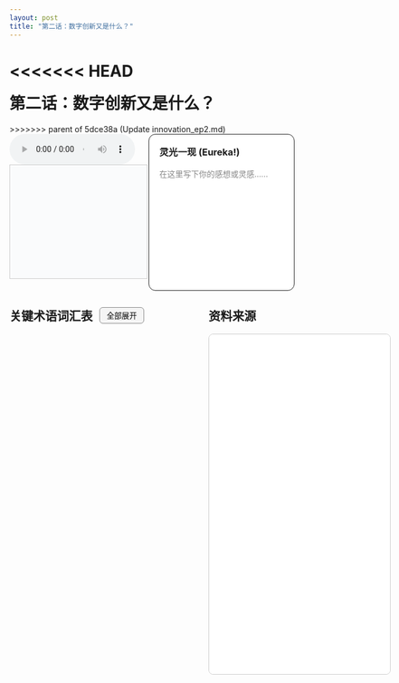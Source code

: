 ```yaml
---
layout: post
title: "第二话：数字创新又是什么？"
---
```


<<<<<<< HEAD
=======
<!-- 页面标题 -->
<h1 style="margin-top: 0;">第二话：数字创新又是什么？</h1>
>>>>>>> parent of 5dce38a (Update innovation_ep2.md)

<!-- 上方：音频+字幕 | 灵光一现 -->
<div style="display: flex; gap: 24px; margin-bottom: 2em;">
  <!-- 左上：音频+字幕 -->
  <div style="flex: 2 1 0;">
    <audio id="audio-ep2" controls style="width: 100%; max-width: 700px;">
      <source src="/class/assets/podcasts/innovation_ep2.wav" type="audio/wav">
      您的浏览器不支持 audio 元素。
    </audio>
    <div id="lrc-container-ep2" style="width: 100%; max-width: 700px; max-height: 240px; min-height: 180px; overflow-y: auto; border: 1px solid #ccc; padding: 10px; background: #fafbfc; margin-bottom: 1.5em;">
      <ul id="lrc-list-ep2" style="margin:0; padding:0;"></ul>
    </div>
  </div>
  <!-- 右上：灵光一现 -->
  <div style="flex: 1 1 0; border: 1.5px solid #222; border-radius: 12px; padding: 18px; background: #fff; min-width: 220px;">
    <h3 style="margin-top:0;">灵光一现 (Eureka!)</h3>
    <div style="min-height: 120px; color: #888;">
      在这里写下你的感想或灵感……
    </div>
  </div>
</div>

<!-- 下方：关键术语表 | 资料来源 -->
<div style="display: flex; gap: 32px; margin-bottom: 2em;">
  <!-- 左下：关键术语表 -->
  <div style="flex: 1 1 0; min-width: 320px; max-height: 70vh; overflow-y: auto;">
    <div style="display: flex; align-items: center; gap: 12px;">
      <h2 style="margin: 0;">关键术语词汇表</h2>
      <button id="toggle-all-terms" style="padding: 4px 12px; font-size: 0.95em; border-radius: 6px; border: 1px solid #888; background: #f5f5f5; cursor: pointer;">全部展开</button>
    </div>
    <ul id="term-list" style="list-style: none; padding: 0; margin-top: 1em;"></ul>
  </div>
  <!-- 右下：资料来源 -->
  <div style="flex: 1 1 0; min-width: 320px;">
    <h2 style="margin-top: 0;">资料来源</h2>
    <iframe src="/class/assets/podcasts/Chapter_2.pdf" width="100%" height="600px" style="border:1px solid #ccc; border-radius:8px;"></iframe>
  </div>
</div>

<script>
const terms = [
  {
    name: "数字创新 (Digital Innovation)",
    desc: "围绕信息的创建、捕获、存储/检索、处理和通信，以及将它们组合成具有涌现属性的高级系统的一系列技术。"
  },
  {
    name: "涌现属性 (Emergent Properties)",
    desc: "系统作为一个整体所具备的、其各个组成部分单独不具备的特性。在数字系统中，通过集成和连接，能产生超出各部分总和的功能和价值。"
  },
  {
    name: "摩尔定律 (Moore's Law)",
    desc: "一种观察，指出集成电路上可容纳的晶体管数量大约每两年翻一番，导致电子设备性能呈指数级增长，同时成本下降。"
  },
  {
    name: "物联网 (Internet of Things, IoT)",
    desc: "物理设备、车辆、家用电器及其他物品嵌入传感器、软件以及其他技术，通过网络连接，使这些物品能够交换数据。"
  },
  {
    name: "长波理论 (Long Waves)",
    desc: "由尼古拉·康德拉季耶夫提出的经济周期理论，认为经济活动存在50-60年的长期周期，由重大技术变革和创新驱动。"
  },
  {
    name: "技术经济范式 (Techno-Economic Paradigm, TEP)",
    desc: "克里斯·弗里曼和卡洛塔·佩雷斯提出的概念，指一种在特定历史时期影响整个经济和技术体系的通用技术体系和组织原则。"
  },
  {
    name: "生产力悖论 (Productivity Paradox)",
    desc: "指对信息技术进行大量投资后，并未观察到宏观经济层面的生产力显著提升的现象，通常归因于学习曲线和组织适应所需的时间。"
  },
  {
    name: "平台 (Platform)",
    desc: "一种数字基础设施，将不同的参与者（如生产者和消费者）连接起来，使他们能够以传统方式无法实现的方式进行创新或互动，并具有非线性增长的潜力。"
  },
  {
    name: "生态系统 (Ecosystem)",
    desc: "指围绕平台或核心技术形成的相互依赖的组织、个体和技术集合，共同创造和交付价值。"
  },
  {
    name: "众包 (Crowdsourcing)",
    desc: "将原先由内部员工完成的任务，通过开放的呼吁形式，外包给一大群非特定（通常是兼职或志愿）的个体。"
  },
  {
    name: "创新竞赛 (Innovation Contests)",
    desc: "一种开放创新工具，通过提供奖励，邀请大量参与者提交解决方案或想法。"
  },
  {
    name: "创新市场 (Innovation Markets)",
    desc: "将“寻求者”（有创新挑战的企业）和“解决者”（能够提供解决方案的个体或组织）通过在线平台进行匹配。"
  },
  {
    name: "协作平台 (Collaboration Platforms)",
    desc: "旨在促进团队或社区成员之间共享信息、想法和工作成果的在线工具或系统，常用于内部或外部创新活动。"
  },
  {
    name: "大数据 (Big Data)",
    desc: "指规模巨大、增长速度快、类型多样的信息资产，需要创新处理技术才能实现对其的深入分析，以帮助决策和获取洞察。通常用“3V”来概括：容量（Volume）、速度（Velocity）和多样性（Variety）。"
  },
  {
    name: "人工智能 (Artificial Intelligence, AI) / 机器学习 (Machine Learning)",
    desc: "计算机系统能够执行通常需要人类智能的任务，如学习、解决问题和决策。机器学习是AI的一个子集，使系统能够从数据中学习而无需明确编程。"
  },
  {
    name: "负责任创新 (Responsible Innovation)",
    desc: "一种创新方法，强调在技术开发和扩散过程中，预测更广泛的社会、环境和伦理后果，并灵活设计以确保技术的适应性和可控性。"
  }
];

function renderTerms(expandAll = false) {
  const ul = document.getElementById('term-list');
  ul.innerHTML = '';
  terms.forEach((term, idx) => {
    const li = document.createElement('li');
    li.style.marginBottom = '10px';
    li.innerHTML = `
      <div class="term-title" style="font-weight:bold; cursor:pointer; display:flex; align-items:center;">
        <span style="flex:1;">${term.name}</span>
        <span class="arrow" style="transition:transform 0.2s;">${expandAll ? '▼' : '▶'}</span>
      </div>
      <div class="term-desc" style="display:${expandAll ? 'block' : 'none'}; margin-top:6px; color:#444; background:#f8f8f8; border-radius:6px; padding:8px 12px;">
        ${term.desc}
      </div>
    `;
    // 绑定点击事件
    li.querySelector('.term-title').onclick = function() {
      const desc = li.querySelector('.term-desc');
      const arrow = li.querySelector('.arrow');
      if (desc.style.display === 'none') {
        desc.style.display = 'block';
        arrow.textContent = '▼';
      } else {
        desc.style.display = 'none';
        arrow.textContent = '▶';
      }
    };
    ul.appendChild(li);
  });
}

let allExpanded = false;
document.addEventListener('DOMContentLoaded', function() {
  renderTerms(false);
  document.getElementById('toggle-all-terms').onclick = function() {
    allExpanded = !allExpanded;
    renderTerms(allExpanded);
    this.textContent = allExpanded ? '全部折叠' : '全部展开';
  };
});
</script>

<script>
async function fetchLRC(url) {
  const res = await fetch(url);
  return await res.text();
}
function parseLRC(lrc) {
  const lines = lrc.split('\n');
  const result = [];
  const timeExp = /^(\d{2}):(\d{2})\s+/;
  for (let line of lines) {
    const match = timeExp.exec(line);
    if (match) {
      const min = parseInt(match[1]);
      const sec = parseInt(match[2]);
      const time = min * 60 + sec;
      const text = line.replace(timeExp, '').trim();
      result.push({ time, text });
    }
  }
  return result;
}
function renderLRC(lrcArr) {
  const ul = document.getElementById('lrc-list-ep2');
  ul.innerHTML = '';
  lrcArr.forEach((item, idx) => {
    const li = document.createElement('li');
    li.textContent = item.text;
    li.setAttribute('data-idx', idx);
    li.style.listStyle = 'none';
    ul.appendChild(li);
  });
}
function syncLRC(audio, lrcArr) {
  const ul = document.getElementById('lrc-list-ep2');
  audio.addEventListener('timeupdate', () => {
    const currentTime = audio.currentTime;
    let idx = 0;
    for (let i = 0; i < lrcArr.length; i++) {
      if (currentTime >= lrcArr[i].time) idx = i;
      else break;
    }
    ul.querySelectorAll('li').forEach(li => li.classList.remove('active'));
    const activeLi = ul.querySelector(`li[data-idx=\"${idx}\"]`);
    if (activeLi) {
      activeLi.classList.add('active');
      activeLi.scrollIntoView({ behavior: 'smooth', block: 'center' });
    }
  });
}
(async function() {
  const lrcText = await fetchLRC('/class/assets/podcasts/innovation_ep2.txt');
  const lrcArr = parseLRC(lrcText);
  renderLRC(lrcArr);
  const audio = document.getElementById('audio-ep2');
  syncLRC(audio, lrcArr);
})();
</script>
<style>
#lrc-list-ep2 li.active {
  color: #fff;
  background: #0078d7;
  font-weight: bold;
}
#lrc-list-ep2 li {
  padding: 2px 0;
  transition: background 0.2s;
  font-size: 1.08em;
  line-height: 1.7;
}
</style>
